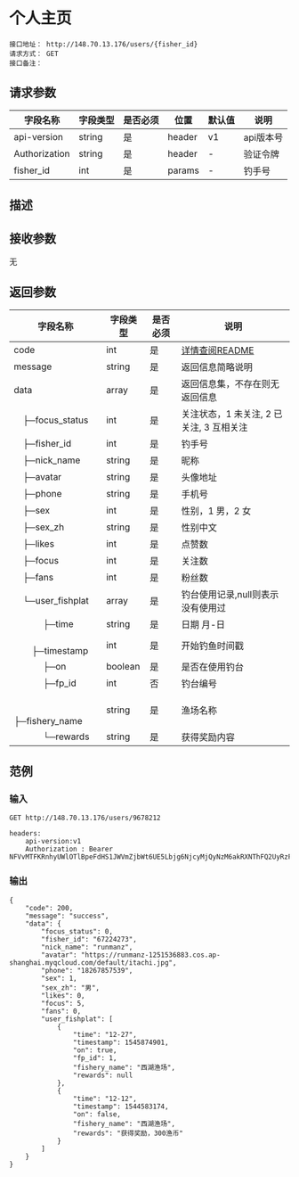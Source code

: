 # 个人主页
```
接口地址： http://148.70.13.176/users/{fisher_id}
请求方式： GET
接口备注：
```
## 请求参数

| 字段名称 | 字段类型 | 是否必须 | 位置 | 默认值 | 说明 |
|    -    |    -    |    -    |  -   |   -   |  -   |
| api-version | string | 是 | header | v1 | api版本号 |
| Authorization | string | 是 | header | - | 验证令牌 |
| fisher_id | int | 是 | params | - | 钓手号 |

## 描述

## 接收参数

无

## 返回参数

| 字段名称 | 字段类型 | 是否必须 | 说明 |
|    -    |    -    |    -    |   -   |
| code | int | 是 | [详情查阅README](https://github.com/waitforu/docs/blob/master/README.md#%E9%83%A8%E5%88%86%E8%BF%94%E5%9B%9E%E4%BF%A1%E6%81%AFcode%E8%A1%A8) |
| message | string | 是 | 返回信息简略说明 |
| data | array | 是 | 返回信息集，不存在则无返回信息 |
|　├─focus_status | int | 是 | 关注状态，1 未关注, 2 已关注, 3 互相关注 |
|　├─fisher_id | int | 是 | 钓手号 |
|　├─nick_name | string | 是 | 昵称 |
|　├─avatar | string | 是 | 头像地址 |
|　├─phone | string | 是 | 手机号 |
|　├─sex | int | 是 | 性别，1 男，2 女 |
|　├─sex_zh | string | 是 | 性别中文 |
|　├─likes | int | 是 | 点赞数 |
|　├─focus | int | 是 | 关注数 |
|　├─fans | int | 是 | 粉丝数 |
|　└─user_fishplat | array | 是 | 钓台使用记录,null则表示没有使用过 |
|　 　　├─time | string | 是 | 日期 月-日 |
|　 　　├─timestamp | int | 是 | 开始钓鱼时间戳 |
|　 　　├─on | boolean | 是 | 是否在使用钓台 |
|　 　　├─fp_id | int | 否 | 钓台编号 |
|　 　　├─fishery_name | string | 是 | 渔场名称 |
|　 　　└─rewards | string | 是 | 获得奖励内容 |
## 范例

### 输入
```
GET http://148.70.13.176/users/9678212

headers:
	api-version:v1
	Authorization : Bearer NFVvMTFKRnhyUWlOTlBpeFdHS1JWVmZjbWt6UE5Lbjg6NjcyMjQyNzM6akRXNThFQ2UyRzFyM1FSRlpxZDcwVTg0Njd6aU40b2M=
```
### 输出
```
{
    "code": 200,
    "message": "success",
    "data": {
        "focus_status": 0,
        "fisher_id": "67224273",
        "nick_name": "runmanz",
        "avatar": "https://runmanz-1251536883.cos.ap-shanghai.myqcloud.com/default/itachi.jpg",
        "phone": "18267857539",
        "sex": 1,
        "sex_zh": "男",
        "likes": 0,
        "focus": 5,
        "fans": 0,
        "user_fishplat": [
            {
                "time": "12-27",
                "timestamp": 1545874901,
                "on": true,
                "fp_id": 1,
                "fishery_name": "西湖渔场",
                "rewards": null
            },
            {
                "time": "12-12",
                "timestamp": 1544583174,
                "on": false,
                "fishery_name": "西湖渔场",
                "rewards": "获得奖励，300渔币"
            }
        ]
    }
}
```